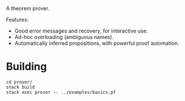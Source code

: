 A theorem prover.

Features:
* Good error messages and recovery, for interactive use.
* Ad-hoc overloading (ambiguous names).
* Automatically inferred propositions, with powerful proof automation.

# Building

```
cd prover/
stack build
stack exec prover -- ../examples/basics.pf
```
